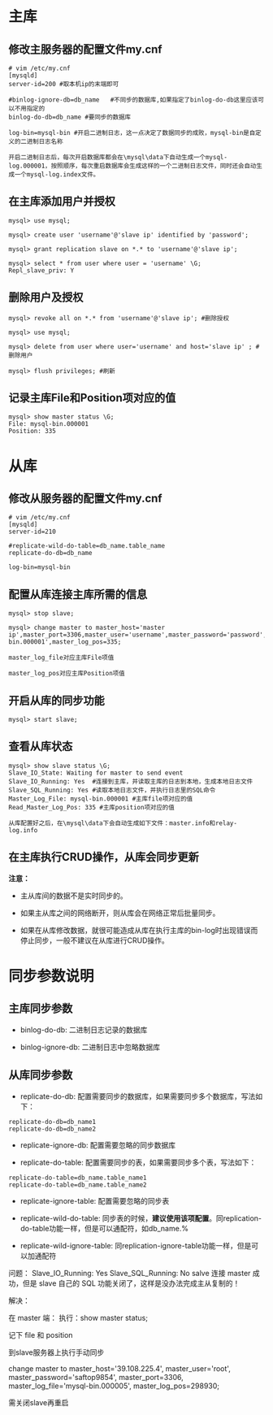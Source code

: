 # 主库
## 修改主服务器的配置文件my.cnf
```
# vim /etc/my.cnf
[mysqld]
server-id=200 #取本机ip的末端即可

#binlog-ignore-db=db_name   #不同步的数据库,如果指定了binlog-do-db这里应该可以不用指定的
binlog-do-db=db_name #要同步的数据库

log-bin=mysql-bin #开启二进制日志，这一点决定了数据同步的成败，mysql-bin是自定义的二进制日志名称
```
    开启二进制日志后，每次开启数据库都会在\mysql\data下自动生成一个mysql-log.000001，按照顺序，每次重启数据库会生成这样的一个二进制日志文件，同时还会自动生成一个mysql-log.index文件。

## 在主库添加用户并授权
```
mysql> use mysql;

mysql> create user 'username'@'slave ip' identified by 'password';

mysql> grant replication slave on *.* to 'username'@'slave ip';

mysql> select * from user where user = 'username' \G;
Repl_slave_priv: Y
```

## 删除用户及授权
```
mysql> revoke all on *.* from 'username'@'slave ip'; #删除授权

mysql> use mysql;

mysql> delete from user where user='username' and host='slave ip' ; #删除用户

mysql> flush privileges; #刷新
```

## 记录主库File和Position项对应的值
```
mysql> show master status \G;
File: mysql-bin.000001
Position: 335
```

# 从库

## 修改从服务器的配置文件my.cnf
```
# vim /etc/my.cnf
[mysqld]
server-id=210

#replicate-wild-do-table=db_name.table_name
replicate-do-db=db_name

log-bin=mysql-bin
```

## 配置从库连接主库所需的信息
```
mysql> stop slave;

mysql> change master to master_host='master ip',master_port=3306,master_user='username',master_password='password',master_log_file='mysql-bin.000001',master_log_pos=335;
```
    master_log_file对应主库File项值

    master_log_pos对应主库Position项值

## 开启从库的同步功能
```
mysql> start slave;
```

## 查看从库状态
```
mysql> show slave status \G;
Slave_IO_State: Waiting for master to send event
Slave_IO_Running: Yes  #连接到主库，并读取主库的日志到本地，生成本地日志文件
Slave_SQL_Running: Yes #读取本地日志文件，并执行日志里的SQL命令
Master_Log_File: mysql-bin.000001 #主库file项对应的值
Read_Master_Log_Pos: 335 #主库position项对应的值
```
    从库配置好之后，在\mysql\data下会自动生成如下文件：master.info和relay-log.info

## 在主库执行CRUD操作，从库会同步更新

**注意：**
- 主从库间的数据不是实时同步的。 

- 如果主从库之间的网络断开，则从库会在网络正常后批量同步。 

- 如果在从库修改数据，就很可能造成从库在执行主库的bin-log时出现错误而停止同步，一般不建议在从库进行CRUD操作。

# 同步参数说明
## 主库同步参数
- binlog-do-db: 二进制日志记录的数据库

- binlog-ignore-db: 二进制日志中忽略数据库

## 从库同步参数
- replicate-do-db: 配置需要同步的数据库，如果需要同步多个数据库，写法如下：

```
replicate-do-db=db_name1
replicate-do-db=db_name2
```

- replicate-ignore-db: 配置需要忽略的同步数据库

- replicate-do-table: 配置需要同步的表，如果需要同步多个表，写法如下：

```
replicate-do-table=db_name.table_name1
replicate-do-table=db_name.table_name2
```

- replicate-ignore-table: 配置需要忽略的同步表

- replicate-wild-do-table: 同步表的时候，**建议使用该项配置**。同replication-do-table功能一样，但是可以通配符，如db_name.%

- replicate-wild-ignore-table: 同replication-ignore-table功能一样，但是可以加通配符



问题：
Slave_IO_Running: Yes
Slave_SQL_Running: No
salve 连接 master 成功，但是 slave 自己的 SQL 功能关闭了，这样是没办法完成主从复制的！

解决：

在 master 端：
执行：show master status;

记下 file 和 position

到slave服务器上执行手动同步

change master to 
master_host='39.108.225.4',
master_user='root',
master_password='saftop9854',
master_port=3306,
master_log_file='mysql-bin.000005',
master_log_pos=298930;


需关闭slave再重启
